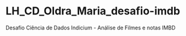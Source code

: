 # LH_CD_Oldra_Maria_desafio-imdb
Desafio Ciência de Dados Indicium - Análise de Filmes e notas IMBD

